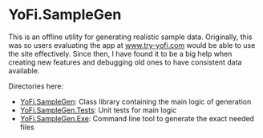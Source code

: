 # YoFi.SampleGen

This is an offline utility for generating realistic sample data. 
Originally, this was so users evaluating the app at www.try-yofi.com would be able to use the site effectively. 
Since then, I have found it to be a big help when creating new features and debugging old ones to have consistent data available.

Directories here:

* [YoFi.SampleGen](./YoFi.SampleGen/): Class library containing the main logic of generation
* [YoFi.SampleGen.Tests](./YoFi.SampleGen.Tests): Unit tests for main logic
* [YoFi.SampleGen.Exe](./YoFi.SampleGen.Exe): Command line tool to generate the exact needed files


